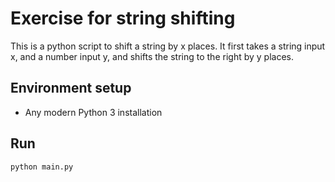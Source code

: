 # Exercise for string shifting

This is a python script to shift a string by x places. It first takes a string input x, and a number input y, and shifts the string to the right by y places.


## Environment setup
* Any modern Python 3 installation

## Run
`python main.py`